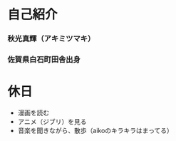 # 自己紹介
### 秋光真輝（アキミツマキ）
### 佐賀県白石町田舎出身

# **休日**
* 漫画を読む
* アニメ（ジブリ）を見る
* 音楽を聞きながら、散歩（aikoのキラキラはまってる）